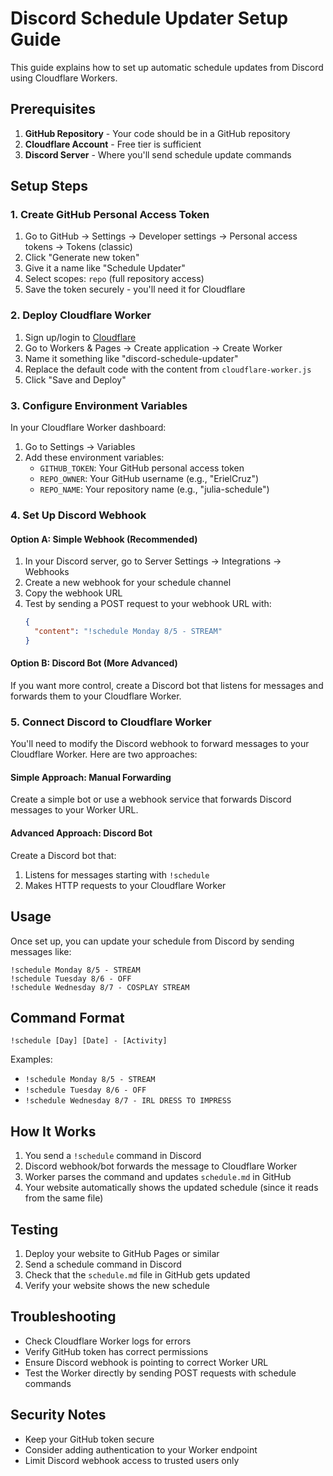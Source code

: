 # Discord Schedule Updater Setup Guide

This guide explains how to set up automatic schedule updates from Discord using Cloudflare Workers.

## Prerequisites

1. **GitHub Repository** - Your code should be in a GitHub repository
2. **Cloudflare Account** - Free tier is sufficient
3. **Discord Server** - Where you'll send schedule update commands

## Setup Steps

### 1. Create GitHub Personal Access Token

1. Go to GitHub → Settings → Developer settings → Personal access tokens → Tokens (classic)
2. Click "Generate new token"
3. Give it a name like "Schedule Updater"
4. Select scopes: `repo` (full repository access)
5. Save the token securely - you'll need it for Cloudflare

### 2. Deploy Cloudflare Worker

1. Sign up/login to [Cloudflare](https://cloudflare.com)
2. Go to Workers & Pages → Create application → Create Worker
3. Name it something like "discord-schedule-updater"
4. Replace the default code with the content from `cloudflare-worker.js`
5. Click "Save and Deploy"

### 3. Configure Environment Variables

In your Cloudflare Worker dashboard:

1. Go to Settings → Variables
2. Add these environment variables:
   - `GITHUB_TOKEN`: Your GitHub personal access token
   - `REPO_OWNER`: Your GitHub username (e.g., "ErielCruz")
   - `REPO_NAME`: Your repository name (e.g., "julia-schedule")

### 4. Set Up Discord Webhook

#### Option A: Simple Webhook (Recommended)
1. In your Discord server, go to Server Settings → Integrations → Webhooks
2. Create a new webhook for your schedule channel
3. Copy the webhook URL
4. Test by sending a POST request to your webhook URL with:
   ```json
   {
     "content": "!schedule Monday 8/5 - STREAM"
   }
   ```

#### Option B: Discord Bot (More Advanced)
If you want more control, create a Discord bot that listens for messages and forwards them to your Cloudflare Worker.

### 5. Connect Discord to Cloudflare Worker

You'll need to modify the Discord webhook to forward messages to your Cloudflare Worker. Here are two approaches:

#### Simple Approach: Manual Forwarding
Create a simple bot or use a webhook service that forwards Discord messages to your Worker URL.

#### Advanced Approach: Discord Bot
Create a Discord bot that:
1. Listens for messages starting with `!schedule`
2. Makes HTTP requests to your Cloudflare Worker

## Usage

Once set up, you can update your schedule from Discord by sending messages like:

```
!schedule Monday 8/5 - STREAM
!schedule Tuesday 8/6 - OFF
!schedule Wednesday 8/7 - COSPLAY STREAM
```

## Command Format

```
!schedule [Day] [Date] - [Activity]
```

Examples:
- `!schedule Monday 8/5 - STREAM`
- `!schedule Tuesday 8/6 - OFF`
- `!schedule Wednesday 8/7 - IRL DRESS TO IMPRESS`

## How It Works

1. You send a `!schedule` command in Discord
2. Discord webhook/bot forwards the message to Cloudflare Worker
3. Worker parses the command and updates `schedule.md` in GitHub
4. Your website automatically shows the updated schedule (since it reads from the same file)

## Testing

1. Deploy your website to GitHub Pages or similar
2. Send a schedule command in Discord
3. Check that the `schedule.md` file in GitHub gets updated
4. Verify your website shows the new schedule

## Troubleshooting

- Check Cloudflare Worker logs for errors
- Verify GitHub token has correct permissions
- Ensure Discord webhook is pointing to correct Worker URL
- Test the Worker directly by sending POST requests with schedule commands

## Security Notes

- Keep your GitHub token secure
- Consider adding authentication to your Worker endpoint
- Limit Discord webhook access to trusted users only
